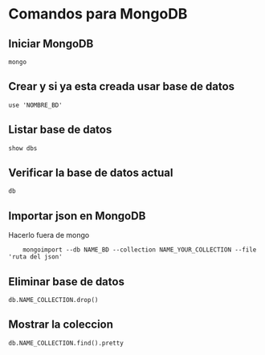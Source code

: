 # Comandos para MongoDB

## Iniciar MongoDB

    mongo
    
## Crear y si ya esta creada usar base de datos

    use 'NOMBRE_BD'
    
## Listar base de datos

    show dbs
    
## Verificar la base de datos actual

    db
    
## Importar json en MongoDB

Hacerlo fuera de mongo

        mongoimport --db NAME_BD --collection NAME_YOUR_COLLECTION --file 'ruta del json'
    
## Eliminar base de datos

    db.NAME_COLLECTION.drop()
    
## Mostrar la coleccion

    db.NAME_COLLECTION.find().pretty
